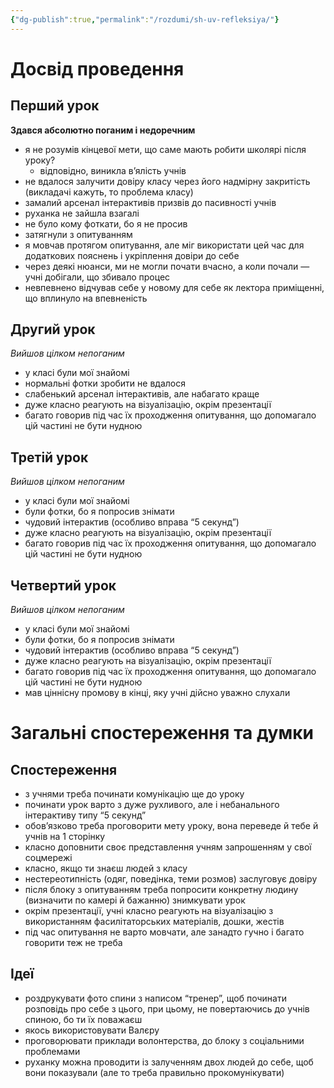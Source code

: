 ```yaml
---
{"dg-publish":true,"permalink":"/rozdumi/sh-uv-refleksiya/"}
---
```


# Досвід проведення
## Перший урок
**Здався абсолютно поганим і недоречним**

- я не розумів кінцевої мети, що саме мають робити школярі після уроку?
	- відповідно, виникла в’ялість учнів
- не вдалося залучити довіру класу через його надмірну закритість (викладачі кажуть, то проблема класу)
- замалий арсенал інтерактивів призвів до пасивності учнів
- руханка не зайшла взагалі
- не було кому фоткати, бо я не просив
- затягнули з опитуванням
- я мовчав протягом опитування, але міг використати цей час для додаткових пояснень і укріплення довіри до себе
- через деякі нюанси, ми не могли почати вчасно, а коли почали — учні добігали, що збивало процес
- невпевнено відчував себе у новому для себе як лектора приміщенні, що вплинуло на впевненість
## Другий урок
*Вийшов цілком непоганим*

- у класі були мої знайомі
- нормальні фотки зробити не вдалося
- слабенький арсенал інтерактивів, але набагато краще
- дуже класно реагують на візуалізацію, окрім презентації
- багато говорив під час їх проходження опитування, що допомагало цій частині не бути нудною
## Третій урок
*Вийшов цілком непоганим*

- у класі були мої знайомі
- були фотки, бо я попросив знімати
- чудовий інтерактив (особливо вправа “5 секунд”)
- дуже класно реагують на візуалізацію, окрім презентації
- багато говорив під час їх проходження опитування, що допомагало цій частині не бути нудною
## Четвертий урок
*Вийшов цілком непоганим*

- у класі були мої знайомі
- були фотки, бо я попросив знімати
- чудовий інтерактив (особливо вправа “5 секунд”)
- дуже класно реагують на візуалізацію, окрім презентації
- багато говорив під час їх проходження опитування, що допомагало цій частині не бути нудною
- мав ціннісну промову в кінці, яку учні дійсно уважно слухали
# Загальні спостереження та думки
## Спостереження
- з учнями треба починати комунікацію ще до уроку
- починати урок варто з дуже рухливого, але і небанального інтерактиву типу “5 секунд”
- обов’язково треба проговорити мету уроку, вона переведе й тебе й учнів на 1 сторінку
- класно доповнити своє представлення учням запрошенням у свої соцмережі
- класно, якщо ти знаєш людей з класу
- нестереотипність (одяг, поведінка, теми розмов) заслуговує довіру
- після блоку з опитуванням треба попросити конкретну людину (визначити по камері й бажанню) знимкувати урок
- окрім презентації, учні класно реагують на візуалізацію з використанням фасилітаторських матеріалів, дошки, жестів
- під час опитування не варто мовчати, але занадто гучно і багато говорити теж не треба

## Ідеї
- роздрукувати фото спини з написом “тренер”, щоб починати розповідь про себе з цього, при цьому, не повертаючись до учнів спиною, бо ти їх поважаєш
- якось використовувати Валєру
- проговорювати приклади волонтерства, до блоку з соціальними проблемами
- руханку можна проводити із залученням двох людей до себе, щоб вони показували (але то треба правильно прокомунікувати)